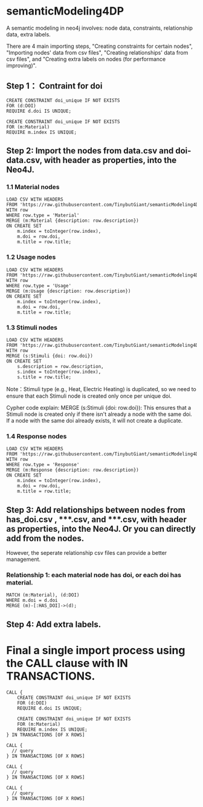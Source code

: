# semanticModeling4DP
A semantic modeling in neo4j involves: node data, constraints, relationship data, extra labels.

There are 4 main importing steps, "Creating constraints for certain nodes", "Importing nodes' data from csv files", "Creating relationships' data from csv files", and "Creating extra labels on nodes (for performance improving)".

## Step 1： Contraint for doi
```	
CREATE CONSTRAINT doi_unique IF NOT EXISTS
FOR (d:DOI)
REQUIRE d.doi IS UNIQUE;

CREATE CONSTRAINT doi_unique IF NOT EXISTS
FOR (m:Material)
REQUIRE m.index IS UNIQUE;
```

## Step 2: Import the nodes from data.csv and doi-data.csv, with header as properties, into the Neo4J.

### 1.1 Material nodes
```
LOAD CSV WITH HEADERS 
FROM 'https://raw.githubusercontent.com/TinybutGiant/semanticModeling4DP/main/data.csv' AS row
WITH row
WHERE row.type = 'Material'
MERGE (m:Material {description: row.description})
ON CREATE SET 
	m.index = toInteger(row.index), 
	m.doi = row.doi, 
	m.title = row.title;
```
### 1.2 Usage nodes
```
LOAD CSV WITH HEADERS 
FROM 'https://raw.githubusercontent.com/TinybutGiant/semanticModeling4DP/main/data.csv' AS row
WITH row
WHERE row.type = 'Usage'
MERGE (m:Usage {description: row.description})
ON CREATE SET 
	m.index = toInteger(row.index), 
	m.doi = row.doi, 
	m.title = row.title;
```
### 1.3 Stimuli nodes
```
LOAD CSV WITH HEADERS 
FROM 'https://raw.githubusercontent.com/TinybutGiant/semanticModeling4DP/main/data.csv' AS row
WITH row
MERGE (s:Stimuli {doi: row.doi})
ON CREATE SET 
	s.description = row.description,  
	s.index = toInteger(row.index),  
	s.title = row.title;        
```
Note：Stimuli type (e.g., Heat, Electric Heating) is duplicated, so we need to ensure that each Stimuli node is created only once per unique doi.

Cypher code explain: MERGE (s:Stimuli {doi: row.doi}): This ensures that a Stimuli node is created only if there isn't already a node with the same doi. If a node with the same doi already exists, it will not create a duplicate.

### 1.4 Response nodes
```
LOAD CSV WITH HEADERS 
FROM 'https://raw.githubusercontent.com/TinybutGiant/semanticModeling4DP/main/data.csv' AS row
WITH row
WHERE row.type = 'Response'
MERGE (m:Response {description: row.description})
ON CREATE SET 
	m.index = toInteger(row.index), 
	m.doi = row.doi, 
	m.title = row.title;
```
## Step 3: Add relationships between nodes from has_doi.csv , ***.csv, and ***.csv, with header as properties, into the Neo4J. Or you can directly add from the nodes.
However, the seperate relationship csv files can provide a better management.

### Relationship 1: each material node has doi, or each doi has material. 
```	
MATCH (m:Material), (d:DOI)
WHERE m.doi = d.doi
MERGE (m)-[:HAS_DOI]->(d);
```
## Step 4: Add extra labels.



# Final a single import process using the CALL clause with IN TRANSACTIONS.
```
CALL {
	CREATE CONSTRAINT doi_unique IF NOT EXISTS
	FOR (d:DOI)
	REQUIRE d.doi IS UNIQUE;

	CREATE CONSTRAINT doi_unique IF NOT EXISTS
	FOR (m:Material)
	REQUIRE m.index IS UNIQUE;
} IN TRANSACTIONS [OF X ROWS]

CALL {
  // query
} IN TRANSACTIONS [OF X ROWS]

CALL {
  // query
} IN TRANSACTIONS [OF X ROWS]

CALL {
  // query
} IN TRANSACTIONS [OF X ROWS]
```
